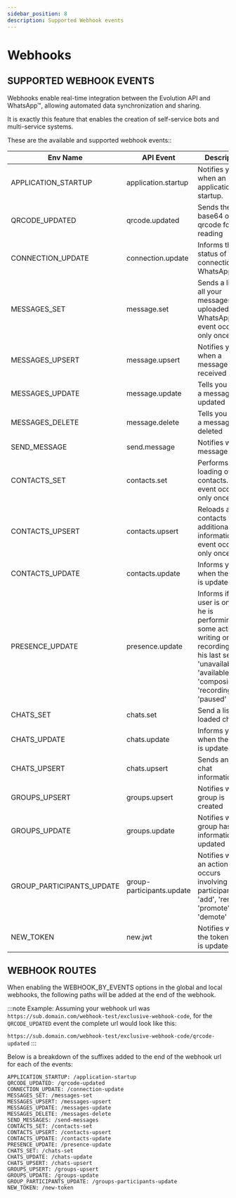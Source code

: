 ```yaml
---
sidebar_position: 8
description: Supported Webhook events
---
```


# Webhooks

## SUPPORTED WEBHOOK EVENTS

Webhooks enable real-time integration between the Evolution API and WhatsApp™, allowing automated data synchronization and sharing.

It is exactly this feature that enables the creation of self-service bots and multi-service systems.

These are the available and supported webhook events::

<!-- prettier-ignore -->
 **Env Name** | **API Event** | **Description**
--- | --- | ---
 APPLICATION_STARTUP | application.startup | Notifies you when an application startup.
 QRCODE_UPDATED | qrcode.updated| Sends the base64 of the qrcode for reading
 CONNECTION_UPDATE | connection.update | Informs the status of the connection with WhatsApp
 MESSAGES_SET | message.set | Sends a list of all your messages uploaded on WhatsApp. This event occurs only once
 MESSAGES_UPSERT | message.upsert | Notifies you when a message is received
 MESSAGES_UPDATE | message.update | Tells you when a message is updated
 MESSAGES_DELETE | message.delete | Tells you when a message is deleted
 SEND_MESSAGE | send.message | Notifies when a message is sent
 CONTACTS_SET| contacts.set | Performs initial loading of all contacts.This event occurs only once
 CONTACTS_UPSERT | contacts.upsert | Reloads all contacts with additional information.This event occurs only once
 CONTACTS_UPDATE | contacts.update | Informs you when the chat is updated
 PRESENCE_UPDATE | presence.update | Informs if the user is online, if he is performing some action like writing or recording and his last seen: 'unavailable', 'available', 'composing', 'recording', 'paused'
 CHATS_SET | chats.set | Send a list of all loaded chats
 CHATS_UPDATE | chats.update | Informs you when the chat is updated
 CHATS_UPSERT | chats.upsert | Sends any new chat information
 GROUPS_UPSERT | groups.upsert | Notifies when a group is created
 GROUPS_UPDATE | groups.update | Notifies when a group has its information updated
 GROUP_PARTICIPANTS_UPDATE | group-participants.update | Notifies when an action occurs involving a participant: 'add', 'remove', 'promote', 'demote'
 NEW_TOKEN | new.jwt | Notifies when the token (jwt) is updated

## WEBHOOK ROUTES

When enabling the WEBHOOK_BY_EVENTS options in the global and local webhooks, the following paths will be added at the end of the webhook.

:::note Example:
Assuming your webhook url was `https://sub.domain.com/webhook-test/exclusive-webhook-code`, for the `QRCODE_UPDATED` event the complete url would look like this:

`https://sub.domain.com/webhook-test/exclusive-webhook-code/qrcode-updated`
:::

Below is a breakdown of the suffixes added to the end of the webhook url for each of the events:

```
APPLICATION_STARTUP: /application-startup
QRCODE_UPDATED: /qrcode-updated
CONNECTION_UPDATE: /connection-update
MESSAGES_SET: /messages-set
MESSAGES_UPSERT: /messages-upsert
MESSAGES_UPDATE: /messages-update
MESSAGES_DELETE: /messages-delete
SEND_MESSAGES: /send-messages
CONTACTS_SET: /contacts-set
CONTACTS_UPSERT: /contacts-upsert
CONTACTS_UPDATE: /contacts-update
PRESENCE_UPDATE: /presence-update
CHATS_SET: /chats-set
CHATS_UPDATE: /chats-update
CHATS_UPSERT: /chats-upsert
GROUPS_UPSERT: /groups-upsert
GROUPS_UPDATE: /groups-update
GROUP_PARTICIPANTS_UPDATE: /groups-participants-update
NEW_TOKEN: /new-token
```
